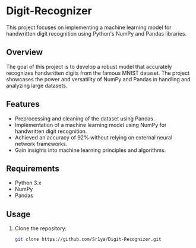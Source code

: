 # Digit-Recognizer

This project focuses on implementing a machine learning model for handwritten digit recognition using Python's NumPy and Pandas libraries.

## Overview

The goal of this project is to develop a robust model that accurately recognizes handwritten digits from the famous MNIST dataset. The project showcases the power and versatility of NumPy and Pandas in handling and analyzing large datasets.

## Features

- Preprocessing and cleaning of the dataset using Pandas.
- Implementation of a machine learning model using NumPy for handwritten digit recognition.
- Achieved an accuracy of 92% without relying on external neural network frameworks.
- Gain insights into machine learning principles and algorithms.

## Requirements

- Python 3.x
- NumPy
- Pandas

## Usage

1. Clone the repository:

   ```bash
   git clone https://github.com/Sr1ya/Digit-Recognizer.git
